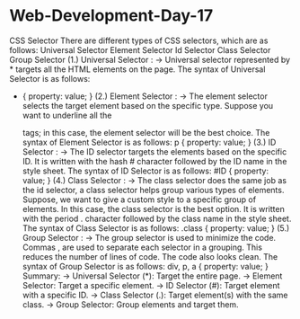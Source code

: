 # Web-Development-Day-17
CSS Selector
There are different types of CSS selectors, which are as follows:
Universal Selector
Element Selector
Id Selector
Class Selector
Group Selector
(1.) Universal Selector :
-> Universal selector represented by * targets all the HTML elements on the page.
The syntax of Universal Selector is as follows:
* {
    property: value;
}
(2.) Element Selector :
-> The element selector selects the target element based on the specific type. Suppose you want to underline all the <p> tags; in this case, the element selector will be the best choice.
The syntax of Element Selector is as follows:
p {
    property: value;
}
(3.) ID Selector :
-> The ID selector targets the elements based on the specific ID. It is written with the hash # character followed by the ID name in the style sheet.
The syntax of ID Selector is as follows:
#ID {
    property: value;
}
(4.) Class Selector :
-> The class selector does the same job as the id selector, a class selector helps group various types of elements. Suppose, we want to give a custom style to a specific group of elements. In this case, the class selector is the best option.
It is written with the period . character followed by the class name in the style sheet.
The syntax of Class Selector is as follows:
.class {
    property: value;
}
(5.) Group Selector :
-> The group selector is used to minimize the code. Commas , are used to separate each selector in a grouping. This reduces the number of lines of code. The code also looks clean.
The syntax of Group Selector is as follows:
div, p, a {
    property: value;
}
Summary:
-> Universal Selector (*): Target the entire page.
-> Element Selector: Target a specific element.
-> ID Selector (#): Target element with a specific ID.
-> Class Selector (.): Target element(s) with the same class.
-> Group Selector: Group elements and target them.
